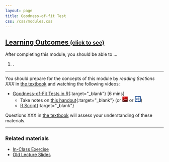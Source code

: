 ```yaml
---
layout: page
title: Goodness-of-fit Test
css: /css/modules.css
---
```


<div class="panel-group-ILOs">
  <div class="panel panel-default">
    <div class="panel-heading">
      <h2 class="panel-title">
        <a data-toggle="collapse" href="#ILOs">Learning Outcomes <small>(click to see)</small></a>
      </h2>
    </div>
    <div id="ILOs" class="panel-collapse collapse">
      <div class="panel-body">

<p>After completing this module, you should be able to ...</p>

<ol>
  <li>.</li>
</ol>
      </div>
    </div>
  </div>
</div>

----

You should prepare for the concepts of this module by *reading Sections XXX* in [the textbook](../../book/) and watching the following videos:

* [Goodness-of-Fit Tests in R](){:target="_blank"} [6 mins]
    * Take notes on [this handout](RHO.html){:target="_blank"} (or [![PDF](../../img/pdf.png)](RHO.pdf) or [![MSWord](../../img/word.png)](RHO.docx))
    * [R Script](RHO.R){:target="_blank"}

Questions XXX in [the textbook](../../book/) will assess your understanding of these materials.

----

### Related materials

* [In-Class Exercise](CE.html)
* [Old Lecture Slides](PPT_old.pptx)
